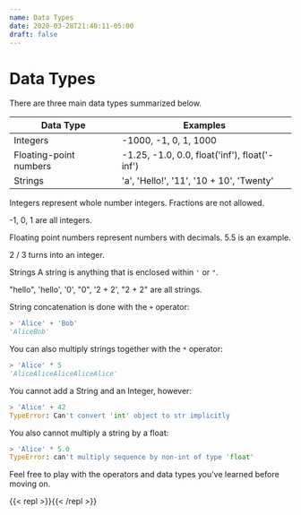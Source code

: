 ```yaml
---
name: Data Types
date: 2020-03-28T21:40:11-05:00
draft: false
---
```


# Data Types

There are three main data types summarized below.

| Data Type              | Examples                                      |
|------------------------|-----------------------------------------------|
| Integers               | -1000, -1, 0, 1, 1000                         |
| Floating-point numbers | -1.25, -1.0, 0.0, float('inf'), float('-inf') |
| Strings                | 'a', 'Hello!', '11', '10 + 10', 'Twenty'      |

Integers represent whole number integers. Fractions are not allowed.

-1, 0, 1 are all integers.

Floating point numbers represent numbers with decimals. 5.5 is an example.

2 / 3 turns into an integer.

Strings
A string is anything that is enclosed within `'` or `"`.

"hello", 'hello', '0', "0", '2 + 2', "2 + 2" are all strings.

String concatenation is done with the `+` operator:
```python
> 'Alice' + 'Bob'
'AliceBob'
```

You can also multiply strings together with the `*` operator:
```python
> 'Alice' * 5
'AliceAliceAliceAliceAlice'
```

You cannot add a String and an Integer, however:
```python
> 'Alice' + 42
TypeError: Can't convert 'int' object to str implicitly
```

You also cannot multiply a string by a float:
```python
> 'Alice' * 5.0
TypeError: can't multiply sequence by non-int of type 'float'
```

Feel free to play with the operators and data types you've learned before moving on.

{{< repl >}}{{< /repl >}}
